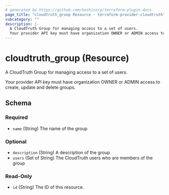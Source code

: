 ```yaml
---
# generated by https://github.com/hashicorp/terraform-plugin-docs
page_title: "cloudtruth_group Resource - terraform-provider-cloudtruth"
subcategory: ""
description: |-
  A CloudTruth Group for managing access to a set of users.
  Your provider API key must have organization OWNER or ADMIN access to create, update and delete groups.
---
```


# cloudtruth_group (Resource)

A CloudTruth Group for managing access to a set of users.

Your provider API key must have organization OWNER or ADMIN access to create, update and delete groups.



<!-- schema generated by tfplugindocs -->
## Schema

### Required

- `name` (String) The name of the group

### Optional

- `description` (String) A description of the group
- `users` (Set of String) The CloudTruth users who are members of the group

### Read-Only

- `id` (String) The ID of this resource.


